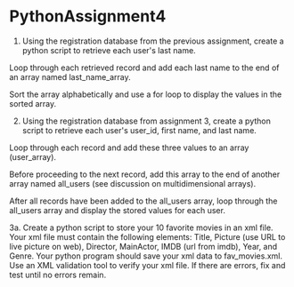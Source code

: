 # PythonAssignment4

1.	Using the registration database from the previous assignment, 
create a python script to retrieve each user's last name. 

Loop through each retrieved record and add each last name to the end of an array named last_name_array. 

Sort the array alphabetically and use a for loop to display the values in the sorted array.

2.	Using the registration database from assignment 3, create a python script to retrieve each user's user_id, first name, and last name. 

Loop through each record and add these three values to an array (user_array). 

Before proceeding to the next record, add this array to the end of another array named all_users (see discussion on multidimensional arrays). 

After all records have been added to the all_users array, loop through the all_users array and display the stored values for each user.

3a. Create a python script to store your 10 favorite movies in an xml file. 
Your xml file must contain the following elements: Title, Picture (use URL to live picture on web), Director, MainActor, IMDB (url from imdb), Year, and Genre. 
Your python program should save your xml data to fav_movies.xml. 
Use an XML validation tool to verify your xml file.
If there are errors, fix and test until no errors remain.
